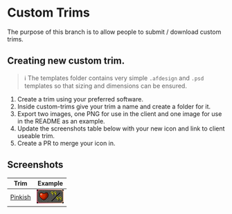 # Custom Trims

The purpose of this branch is to allow people to submit / download custom trims. 

## Creating new custom trim.

> :information_source: The templates folder contains very simple `.afdesign` and `.psd` templates so that sizing and dimensions can be ensured.

1. Create a trim using your preferred software.
2. Inside custom-trims give your trim a name and create a folder for it.
3. Export two images, one PNG for use in the client and one image for use in the README as an example.
4. Update the screenshots table below with your new icon and link to client useable trim.
5. Create a PR to merge your icon in.

## Screenshots

| Trim | Example |
| ---- | ------- |
|[Pinkish](custom-trims/pinkish/pinkish.png)|![Pinkish](custom-trims/pinkish/example.png)